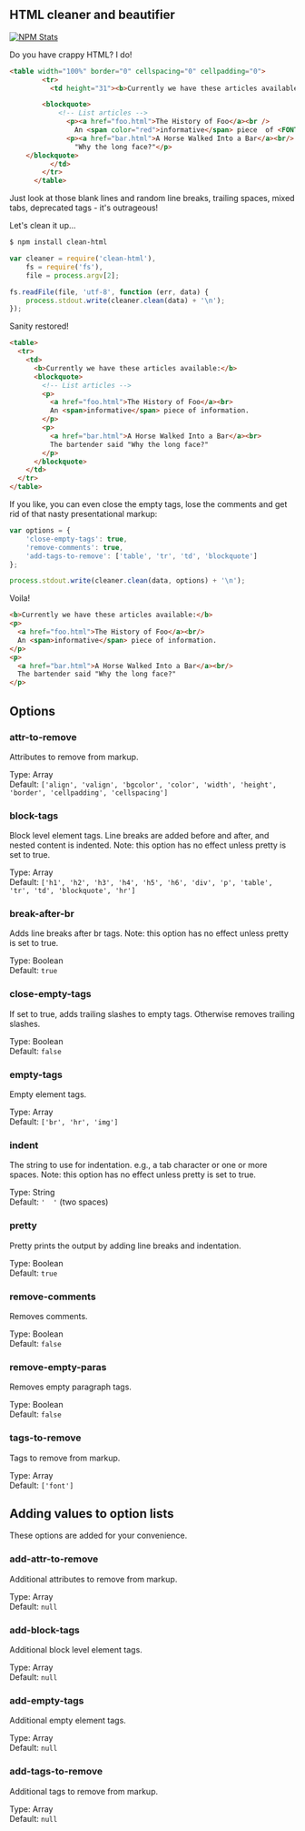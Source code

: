 ## HTML cleaner and beautifier

[![NPM Stats](https://nodei.co/npm/clean-html.png?downloads=true&downloadRank=true)](https://npmjs.org/packages/clean-html/)

Do you have crappy HTML? I do!

```html
<table width="100%" border="0" cellspacing="0" cellpadding="0">
        <tr>
          <td height="31"><b>Currently we have these articles available:</b>

        <blockquote>
            <!-- List articles -->
              <p><a href="foo.html">The History of Foo</a><br />    
                An <span color="red">informative</span> piece  of <FONT FACE="ARIAL">information</FONT>.</p>
              <p><a href="bar.html">A Horse Walked Into a Bar</a><br/> The bartender said
                "Why the long face?"</p>
	</blockquote>
          </td>
        </tr>
      </table>
```

Just look at those blank lines and random line breaks, trailing spaces, mixed tabs, deprecated tags - it's outrageous!

Let's clean it up...

```bash
$ npm install clean-html
```

```javascript
var cleaner = require('clean-html'),
    fs = require('fs'),
    file = process.argv[2];

fs.readFile(file, 'utf-8', function (err, data) {
    process.stdout.write(cleaner.clean(data) + '\n');
});
```

Sanity restored!

```html
<table>
  <tr>
    <td>
      <b>Currently we have these articles available:</b>
      <blockquote>
        <!-- List articles -->
        <p>
          <a href="foo.html">The History of Foo</a><br>
          An <span>informative</span> piece of information.
        </p>
        <p>
          <a href="bar.html">A Horse Walked Into a Bar</a><br>
          The bartender said "Why the long face?"
        </p>
      </blockquote>
    </td>
  </tr>
</table>
```

If you like, you can even close the empty tags, lose the comments and get rid of that nasty presentational markup:

```javascript
var options = {
    'close-empty-tags': true,
    'remove-comments': true,
    'add-tags-to-remove': ['table', 'tr', 'td', 'blockquote']
};

process.stdout.write(cleaner.clean(data, options) + '\n');
```

Voila!

```html
<b>Currently we have these articles available:</b>
<p>
  <a href="foo.html">The History of Foo</a><br/>
  An <span>informative</span> piece of information.
</p>
<p>
  <a href="bar.html">A Horse Walked Into a Bar</a><br/>
  The bartender said "Why the long face?"
</p>
```

## Options

### attr-to-remove

Attributes to remove from markup.

Type: Array  
Default: `['align', 'valign', 'bgcolor', 'color', 'width', 'height', 'border', 'cellpadding', 'cellspacing']`

### block-tags

Block level element tags. Line breaks are added before and after, and nested content is indented. Note: this option has no effect unless pretty is set to true.

Type: Array  
Default: `['h1', 'h2', 'h3', 'h4', 'h5', 'h6', 'div', 'p', 'table', 'tr', 'td', 'blockquote', 'hr']`

### break-after-br

Adds line breaks after br tags. Note: this option has no effect unless pretty is set to true.

Type: Boolean  
Default: `true`

### close-empty-tags

If set to true, adds trailing slashes to empty tags. Otherwise removes trailing slashes.

Type: Boolean  
Default: `false`

### empty-tags

Empty element tags.

Type: Array  
Default: `['br', 'hr', 'img']`

### indent

The string to use for indentation. e.g., a tab character or one or more spaces. Note: this option has no effect unless pretty is set to true.

Type: String  
Default: `'  '` (two spaces)

### pretty

Pretty prints the output by adding line breaks and indentation.

Type: Boolean  
Default: `true`

### remove-comments

Removes comments.

Type: Boolean  
Default: `false`

### remove-empty-paras

Removes empty paragraph tags.

Type: Boolean  
Default: `false`

### tags-to-remove

Tags to remove from markup.

Type: Array  
Default: `['font']`

## Adding values to option lists

These options are added for your convenience.

### add-attr-to-remove

Additional attributes to remove from markup.

Type: Array  
Default: `null`

### add-block-tags

Additional block level element tags.

Type: Array  
Default: `null`

### add-empty-tags

Additional empty element tags.

Type: Array  
Default: `null`

### add-tags-to-remove

Additional tags to remove from markup.

Type: Array  
Default: `null`
